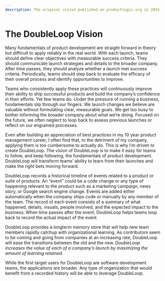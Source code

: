 ```yaml
---
description: The original vision published on productlogic.org in 2015.
---
```


# The DoubleLoop Vision

Many fundamentals of product development are straight forward in theory but difficult to apply reliably in the real world. With each launch, teams should define clear objectives with measurable success criteria. They should communicate launch strategies and details to the broader company. After time passes, they should analyze whether a launch met success criteria. Periodically, teams should step back to evaluate the efficacy of their overall process and identify opportunities to improve.

Teams who consistently apply these practices will continuously improve their ability to ship successful products and build the company’s confidence in their efforts. Yet few teams do. Under the pressure of running a business, fundamentals slip through our fingers. We launch changes we believe are valuable without formulating clear, measurable goals. We get too busy to bother informing the broader company about what we’re doing. Focused on the future, we often neglect to loop back to assess previous launches or reflect on our engrained processes.

Even after building an appreciation of best practices in my 10 year product management career, I often find that, to the detriment of my company, applying them is too cumbersome to actually do. This is why I’m driven to create DoubleLoop. The vision of DoubleLoop is to make it easy for teams to follow, and keep following, the fundamentals of product development. DoubleLoop will transform teams’ ability to learn from their launches and make the right bets moving forward.

DoubleLoop records a historical timeline of events related to a product or suite of products. An “event” could be a code change or any type of happening relevant to the product such as a marketing campaign, news story, or Google search engine change. Events are added either automatically when the company ships code or manually by any member of the team. The record of each event consists of a summary of what happened, details, visuals, people involved, and the expected impact to the business. When time passes after the event, DoubleLoop helps teams loop back to record the actual impact of the event.

DoubleLoop provides a longterm memory store that will help new team members rapidly catchup with organizational learning. As contributors seem to be coming and going from companies at an increasing rate, DoubleLoop will ease the transitions between the old and the new. _DoubleLoop increases the value of each of a company’s launch by maximizing the amount of learning retained_.

While the first target users for DoubleLoop are software development teams, the applications are broader. Any type of organization that would benefit from a recorded history will be able to leverage DoubleLoop.

